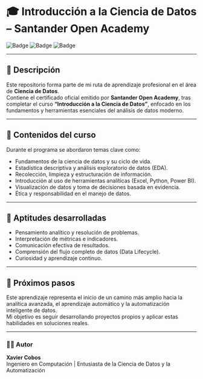 # 🎓 Introducción a la Ciencia de Datos – Santander Open Academy

![Badge](https://img.shields.io/badge/Certificado-Completado-success?style=for-the-badge)
![Badge](https://img.shields.io/badge/Área-Ciencia%20de%20Datos-blue?style=for-the-badge)
![Badge](https://img.shields.io/badge/Organización-Santander%20Open%20Academy-red?style=for-the-badge)

---

## 🧠 Descripción
Este repositorio forma parte de mi ruta de aprendizaje profesional en el área de **Ciencia de Datos**.  
Contiene el certificado oficial emitido por **Santander Open Academy**, tras completar el curso **“Introducción a la Ciencia de Datos”**, enfocado en los fundamentos y herramientas esenciales del análisis de datos moderno.

---

## 📘 Contenidos del curso
Durante el programa se abordaron temas clave como:

- Fundamentos de la ciencia de datos y su ciclo de vida.  
- Estadística descriptiva y análisis exploratorio de datos (EDA).  
- Recolección, limpieza y estructuración de información.  
- Introducción al uso de herramientas analíticas (Excel, Python, Power BI).  
- Visualización de datos y toma de decisiones basada en evidencia.  
- Ética y responsabilidad en el manejo de datos.

---

## 🧩 Aptitudes desarrolladas
- Pensamiento analítico y resolución de problemas.  
- Interpretación de métricas e indicadores.  
- Comunicación efectiva de resultados.  
- Comprensión del flujo completo de datos (Data Lifecycle).  
- Curiosidad y aprendizaje continuo.  

---


## 🚀 Próximos pasos
Este aprendizaje representa el inicio de un camino más amplio hacia la analítica avanzada, el aprendizaje automático y la automatización inteligente de datos.  
Mi objetivo es seguir desarrollando proyectos propios y aplicar estas habilidades en soluciones reales.

---

### 👨‍💻 Autor
**Xavier Cobos**  
Ingeniero en Computación | Entusiasta de la Ciencia de Datos y la Automatización  

